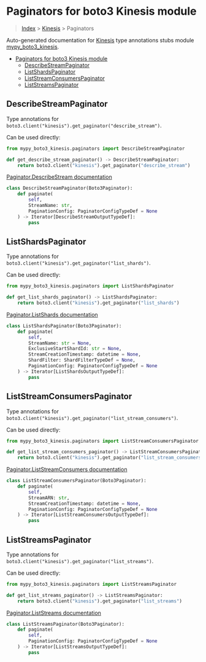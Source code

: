 # Paginators for boto3 Kinesis module

> [Index](../README.md) > [Kinesis](./README.md) > Paginators

Auto-generated documentation for [Kinesis](https://boto3.amazonaws.com/v1/documentation/api/latest/reference/services/kinesis.html#Kinesis)
type annotations stubs module [mypy_boto3_kinesis](https://pypi.org/project/mypy-boto3-kinesis/).

- [Paginators for boto3 Kinesis module](#paginators-for-boto3-kinesis-module)
  - [DescribeStreamPaginator](#describestreampaginator)
  - [ListShardsPaginator](#listshardspaginator)
  - [ListStreamConsumersPaginator](#liststreamconsumerspaginator)
  - [ListStreamsPaginator](#liststreamspaginator)

## DescribeStreamPaginator

Type annotations for `boto3.client("kinesis").get_paginator("describe_stream")`.

Can be used directly:

```python
from mypy_boto3_kinesis.paginators import DescribeStreamPaginator

def get_describe_stream_paginator() -> DescribeStreamPaginator:
    return boto3.client("kinesis").get_paginator("describe_stream")
```

[Paginator.DescribeStream documentation](https://boto3.amazonaws.com/v1/documentation/api/latest/reference/services/kinesis.html#Kinesis.Paginator.DescribeStream)

```python
class DescribeStreamPaginator(Boto3Paginator):
    def paginate(
        self,
        StreamName: str,
        PaginationConfig: PaginatorConfigTypeDef = None
    ) -> Iterator[DescribeStreamOutputTypeDef]:
        pass
```
## ListShardsPaginator

Type annotations for `boto3.client("kinesis").get_paginator("list_shards")`.

Can be used directly:

```python
from mypy_boto3_kinesis.paginators import ListShardsPaginator

def get_list_shards_paginator() -> ListShardsPaginator:
    return boto3.client("kinesis").get_paginator("list_shards")
```

[Paginator.ListShards documentation](https://boto3.amazonaws.com/v1/documentation/api/latest/reference/services/kinesis.html#Kinesis.Paginator.ListShards)

```python
class ListShardsPaginator(Boto3Paginator):
    def paginate(
        self,
        StreamName: str = None,
        ExclusiveStartShardId: str = None,
        StreamCreationTimestamp: datetime = None,
        ShardFilter: ShardFilterTypeDef = None,
        PaginationConfig: PaginatorConfigTypeDef = None
    ) -> Iterator[ListShardsOutputTypeDef]:
        pass
```
## ListStreamConsumersPaginator

Type annotations for `boto3.client("kinesis").get_paginator("list_stream_consumers")`.

Can be used directly:

```python
from mypy_boto3_kinesis.paginators import ListStreamConsumersPaginator

def get_list_stream_consumers_paginator() -> ListStreamConsumersPaginator:
    return boto3.client("kinesis").get_paginator("list_stream_consumers")
```

[Paginator.ListStreamConsumers documentation](https://boto3.amazonaws.com/v1/documentation/api/latest/reference/services/kinesis.html#Kinesis.Paginator.ListStreamConsumers)

```python
class ListStreamConsumersPaginator(Boto3Paginator):
    def paginate(
        self,
        StreamARN: str,
        StreamCreationTimestamp: datetime = None,
        PaginationConfig: PaginatorConfigTypeDef = None
    ) -> Iterator[ListStreamConsumersOutputTypeDef]:
        pass
```
## ListStreamsPaginator

Type annotations for `boto3.client("kinesis").get_paginator("list_streams")`.

Can be used directly:

```python
from mypy_boto3_kinesis.paginators import ListStreamsPaginator

def get_list_streams_paginator() -> ListStreamsPaginator:
    return boto3.client("kinesis").get_paginator("list_streams")
```

[Paginator.ListStreams documentation](https://boto3.amazonaws.com/v1/documentation/api/latest/reference/services/kinesis.html#Kinesis.Paginator.ListStreams)

```python
class ListStreamsPaginator(Boto3Paginator):
    def paginate(
        self,
        PaginationConfig: PaginatorConfigTypeDef = None
    ) -> Iterator[ListStreamsOutputTypeDef]:
        pass
```